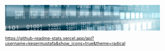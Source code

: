 <img src=banner.jpg>

https://github-readme-stats.vercel.app/api?username=kesermustafa&show_icons=true&theme=radical

